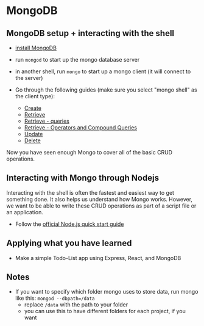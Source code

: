 
# MongoDB

## MongoDB setup + interacting with the shell
  
* [install MongoDB](https://docs.mongodb.com/manual/administration/install-community/)
* run `mongod` to start up the mongo database server
* in another shell, run `mongo` to start up a mongo client (it will connect to the server)

* Go through the following guides (make sure you select "mongo shell" as the client type):
  * [Create](https://docs.mongodb.com/guides/server/insert/)
  * [Retrieve](https://docs.mongodb.com/guides/server/read/)
  * [Retrieve - queries](https://docs.mongodb.com/guides/server/read_queries/)
  * [Retrieve - Operators and Compound Queries](https://docs.mongodb.com/guides/server/read_operators/)
  * [Update](https://docs.mongodb.com/guides/server/update/)
  * [Delete](https://docs.mongodb.com/guides/server/delete/)

Now you have seen enough Mongo to cover all of the basic CRUD operations.

## Interacting with Mongo through Nodejs

Interacting with the shell is often the fastest and easiest way to get something done. It also helps us understand how Mongo works. However, we want to be able to write these CRUD operations as part of a script file or an application.
  
* Follow the [official Node.js quick start guide](https://mongodb.github.io/node-mongodb-native/3.4/quick-start/quick-start/)

## Applying what you have learned

* Make a simple Todo-List app using Express, React, and MongoDB

## Notes

* If you want to specify which folder mongo uses to store data, run mongo like this: `mongod --dbpath=/data`
  * replace `/data` with the path to your folder
  * you can use this to have different folders for each project, if you want
